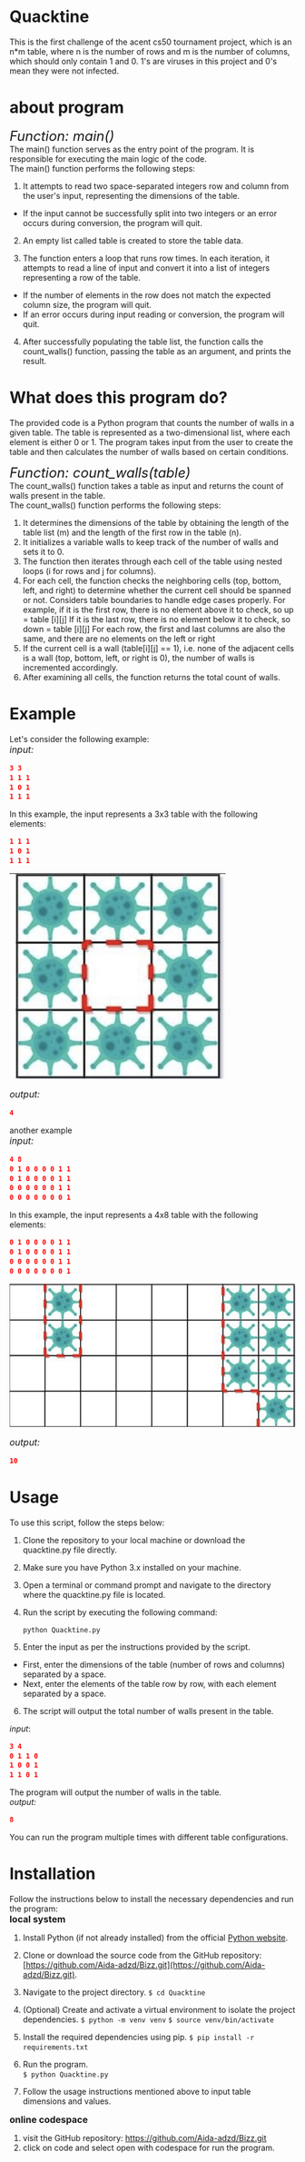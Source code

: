 # Quacktine

This is the first challenge of the acent cs50 tournament project, which is an n\*m table, where n is the number of rows and m is the number of columns, which should only contain 1 and 0.
1's are viruses in this project and 0's mean they were not infected.

# **about program**

<font size="5">_Function: main()_</font>\
The main() function serves as the entry point of the program. It is responsible for executing the main logic of the code.\
The main() function performs the following steps:

1. It attempts to read two space-separated integers row and column from the user's input, representing the dimensions of the table.

- If the input cannot be successfully split into two integers or an error occurs during conversion, the program will quit.

2. An empty list called table is created to store the table data.

3. The function enters a loop that runs row times. In each iteration, it attempts to read a line of input and convert it into a list of integers representing a row of the table.

- If the number of elements in the row does not match the expected column size, the program will quit.
- If an error occurs during input reading or conversion, the program will quit.

4. After successfully populating the table list, the function calls the count_walls() function, passing the table as an argument, and prints the result.

# **What does this program do?**

The provided code is a Python program that counts the number of walls in a given table. The table is represented as a two-dimensional list, where each element is either 0 or 1. The program takes input from the user to create the table and then calculates the number of walls based on certain conditions.

<font size="5">_Function: count_walls(table)_</font>\
The count_walls() function takes a table as input and returns the count of walls present in the table.\
The count_walls() function performs the following steps:

1. It determines the dimensions of the table by obtaining the length of the table list (m) and the length of the first row in the table (n).
2. It initializes a variable walls to keep track of the number of walls and sets it to 0.
3. The function then iterates through each cell of the table using nested loops (i for rows and j for columns).
4. For each cell, the function checks the neighboring cells (top, bottom, left, and right) to determine whether the current cell should be spanned or not. Considers table boundaries to handle edge cases properly.
   For example, if it is the first row, there is no element above it to check, so up = table [i][j]
   If it is the last row, there is no element below it to check, so down = table [i][j]
   For each row, the first and last columns are also the same, and there are no elements on the left or right
5. If the current cell is a wall (table[i][j] == 1), i.e. none of the adjacent cells is a wall (top, bottom, left, or right is 0), the number of walls is incremented accordingly.
6. After examining all cells, the function returns the total count of walls.

# **Example**

Let's consider the following example:\
<font size="3">_input:_</font>

```json
3 3
1 1 1
1 0 1
1 1 1
```

In this example, the input represents a 3x3 table with the following elements:

```json
1 1 1
1 0 1
1 1 1
```

![bizz](IMG_0319.jpg)

<font size="3">_output:_</font>

```json
4
```

another example\
<font size="3">_input:_</font>

```json
4 8
0 1 0 0 0 0 1 1
0 1 0 0 0 0 1 1
0 0 0 0 0 0 1 1
0 0 0 0 0 0 0 1
```

In this example, the input represents a 4x8 table with the following elements:

```json
0 1 0 0 0 0 1 1
0 1 0 0 0 0 1 1
0 0 0 0 0 0 1 1
0 0 0 0 0 0 0 1
```

![bizz](IMG_0318.jpg)

<font size="3">_output:_</font>

```json
10
```

# Usage

To use this script, follow the steps below:

1. Clone the repository to your local machine or download the quacktine.py file directly.

2. Make sure you have Python 3.x installed on your machine.

3. Open a terminal or command prompt and navigate to the directory where the quacktine.py file is located.

4. Run the script by executing the following command:
   ```
   python Quacktine.py
   ```
5. Enter the input as per the instructions provided by the script.

- First, enter the dimensions of the table (number of rows and columns) separated by a space.
- Next, enter the elements of the table row by row, with each element separated by a space.

6. The script will output the total number of walls present in the table.

_input_:

```json
3 4
0 1 1 0
1 0 0 1
1 1 0 1
```

The program will output the number of walls in the table.\
_output:_

```json
8
```

You can run the program multiple times with different table configurations.

# Installation

Follow the instructions below to install the necessary dependencies and run the program:\
<font size="3"> **local system**</font>

1. Install Python (if not already installed) from the official [Python website](https://www.python.org/).

2. Clone or download the source code from the GitHub repository: [https://github.com/Aida-adzd/Bizz.git](https://github.com/Aida-adzd/Bizz.git).

3. Navigate to the project directory.
   `$ cd Quacktine `

4. (Optional) Create and activate a virtual environment to isolate the project dependencies.
   `$ python -m venv venv`
   `$ source venv/bin/activate`

5. Install the required dependencies using pip.
   `$ pip install -r requirements.txt`

6. Run the program.\
   `$ python Quacktine.py`

7. Follow the usage instructions mentioned above to input table dimensions and values.

<font size="3"> **online codespace**</font>
1. visit the GitHub repository: https://github.com/Aida-adzd/Bizz.git
2. click on code and select open with codespace for run the program.
 
